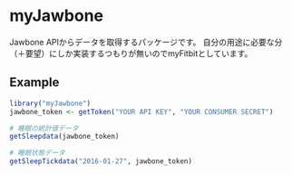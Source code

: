 # myJawbone

Jawbone APIからデータを取得するパッケージです。
自分の用途に必要な分（＋要望）にしか実装するつもりが無いのでmyFitbitとしています。

## Example

```r
library("myJawbone")
jawbone_token <- getToken("YOUR API KEY", "YOUR CONSUMER SECRET")

# 睡眠の統計値データ
getSleepdata(jawbone_token)

# 睡眠状態データ
getSleepTickdata("2016-01-27", jawbone_token)

```
